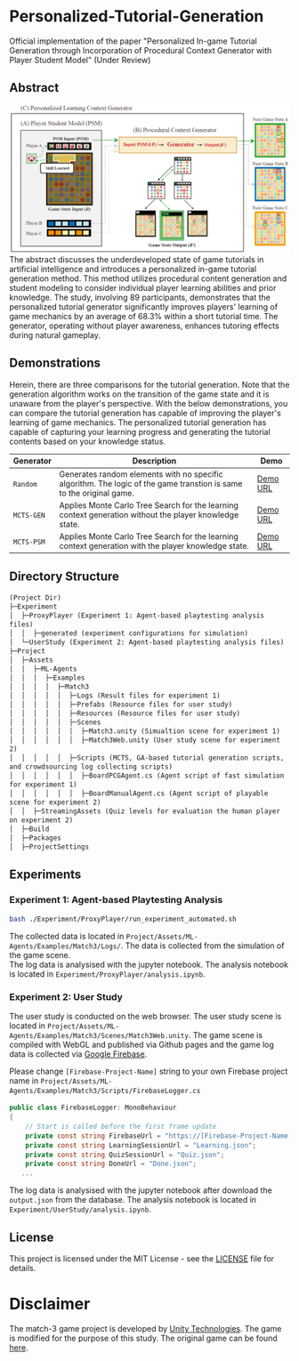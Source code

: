# Personalized-Tutorial-Generation
Official implementation of the paper "Personalized In-game Tutorial Generation through Incorporation of
Procedural Context Generator with Player Student Model" (Under Review) 

## Abstract

![concept_image](./Screenshot/concept.png)
The abstract discusses the underdeveloped state of game tutorials in artificial intelligence and introduces a personalized in-game tutorial generation method. This method utilizes procedural content generation and student modeling to consider individual player learning abilities and prior knowledge. The study, involving 89 participants, demonstrates that the personalized tutorial generator significantly improves players' learning of game mechanics by an average of 68.3% within a short tutorial time. The generator, operating without player awareness, enhances tutoring effects during natural gameplay.

## Demonstrations
Herein, there are three comparisons for the tutorial generation. Note that the generation algorithm works on the transition of the game state and it is unaware from the player's perspective.
With the below demonstrations, you can compare the tutorial generation has capable of improving the player's learning of game mechanics.
The personalized tutorial generation has capable of capturing your learning progress and generating the tutorial contents based on your knowledge status.

| Generator | Description                                                                                                         | Demo       |
|-----------|---------------------------------------------------------------------------------------------------------------------|------------|
| `Random`  | Generates random elements with no specific algorithm. The logic of the game transtion is same to the original game. | [Demo URL]() |
| `MCTS-GEN`| Applies Monte Carlo Tree Search for the learning context generation without the player knowledge state.             | [Demo URL]() |
| `MCTS-PSM`| Applies Monte Carlo Tree Search for the learning context generation with the player knowledge state.                | [Demo URL]() |


## Directory Structure
```
(Project Dir)                                                                         
├─Experiment
│  ├─ProxyPlayer (Experiment 1: Agent-based playtesting analysis files)
│  │  ├─generated (experiment configurations for simulation)
│  └─UserStudy (Experiment 2: Agent-based playtesting analysis files)
├─Project
│  ├─Assets
│  │  ├─ML-Agents
│  │  │  ├─Examples
│  │  │  │  ├─Match3 
│  │  │  │  │  ├─Logs (Result files for experiment 1)
│  │  │  │  │  ├─Prefabs (Resource files for user study)
│  │  │  │  │  ├─Resources (Resource files for user study)
│  │  │  │  │  ├─Scenes
│  │  │  │  │  │  ├─Match3.unity (Simualtion scene for experiment 1)
│  │  │  │  │  │  ├─Match3Web.unity (User study scene for experiment 2)
│  │  │  │  │  ├─Scripts (MCTS, GA-based tutorial generation scripts, and crowdsourcing log collecting scripts)
│  │  │  │  │  │  ├─BoardPCGAgent.cs (Agent script of fast simulation for experiment 1)
│  │  │  │  │  │  ├─BoardManualAgent.cs (Agent script of playable scene for experiment 2)
│  │  ├─StreamingAssets (Quiz levels for evaluation the human player on experiment 2)
│  ├─Build
│  ├─Packages
│  ├─ProjectSettings
```

## Experiments
### Experiment 1: Agent-based Playtesting Analysis
```bash
bash ./Experiment/ProxyPlayer/run_experiment_automated.sh
```
The collected data is located in `Project/Assets/ML-Agents/Examples/Match3/Logs/`. The data is collected from the simulation of the game scene.  
The log data is analysised with the jupyter notebook. The analysis notebook is located in `Experiment/ProxyPlayer/analysis.ipynb`. 


### Experiment 2: User Study
The user study is conducted on the web browser. The user study scene is located in `Project/Assets/ML-Agents/Examples/Match3/Scenes/Match3Web.unity`. 
The game scene is compiled with WebGL and published via Github pages and the game log data is collected via [Google Firebase](https://firebase.google.com/).

Please change `[Firebase-Project-Name]` string to your own Firebase project name in `Project/Assets/ML-Agents/Examples/Match3/Scripts/FirebaseLogger.cs`
```csharp
public class FirebaseLogger: MonoBehaviour
{
    // Start is called before the first frame update
    private const string FirebaseUrl = "https://[Firebase-Project-Name].firebaseio.com/0824/{playerId}/";
    private const string LearningSessionUrl = "Learning.json";
    private const string QuizSessionUrl = "Quiz.json";
    private const string DoneUrl = "Done.json";
   ...
```

The log data is analysised with the jupyter notebook after download the `output.json` from the database. The analysis notebook is located in `Experiment/UserStudy/analysis.ipynb`.

## License
This project is licensed under the MIT License - see the [LICENSE](LICENSE) file for details.

# Disclaimer
The match-3 game project is developed by [Unity Technologies](https://unity.com/).
The game is modified for the purpose of this study. The original game can be found [here](https://github.com/Unity-Technologies/ml-agents/tree/develop/Project/Assets/ML-Agents/Examples/Match3/Scenes).

